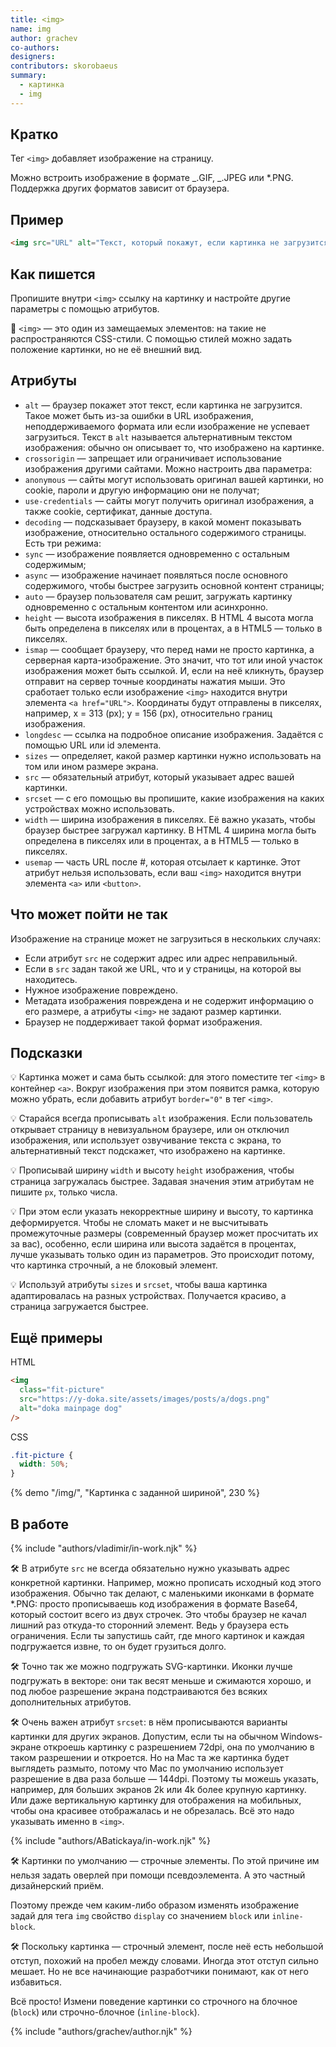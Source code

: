 ```yaml
---
title: <img>
name: img
author: grachev
co-authors:
designers:
contributors: skorobaeus
summary:
  - картинка
  - img
---
```


## Кратко

Тег `<img>` добавляет изображение на страницу.

Можно встроить изображение в формате _.GIF, _.JPEG или \*.PNG. Поддержка других форматов зависит от браузера.

## Пример

```html
<img src="URL" alt="Текст, который покажут, если картинка не загрузится" />
```

## Как пишется

Пропишите внутри `<img>` ссылку на картинку и настройте другие параметры с помощью атрибутов.

🤖 `<img>` — это один из замещаемых элементов: на такие не распространяются CSS-стили. С помощью стилей можно задать положение картинки, но не её внешний вид.

## Атрибуты

- `alt` — браузер покажет этот текст, если картинка не загрузится. Такое может быть из-за ошибки в URL изображения, неподдерживаемого формата или если изображение не успевает загрузиться. Текст в `alt` называется альтернативным текстом изображения: обычно он описывает то, что изображено на картинке.
- `crossorigin` — запрещает или ограничивает использование изображения другими сайтами. Можно настроить два параметра:
- `anonymous` — сайты могут использовать оригинал вашей картинки, но cookie, пароли и другую информацию они не получат;
- `use-credentials` — сайты могут получить оригинал изображения, а также cookie, сертификат, данные доступа.
- `decoding` — подсказывает браузеру, в какой момент показывать изображение, относительно остального содержимого страницы. Есть три режима:
- `sync` — изображение появляется одновременно с остальным содержимым;
- `async` — изображение начинает появляться после основного содержимого, чтобы быстрее загрузить основной контент страницы;
- `auto` — браузер пользователя сам решит, загружать картинку одновременно с остальным контентом или асинхронно.
- `height` — высота изображения в пикселях. В HTML 4 высота могла быть определена в пикселях или в процентах, а в HTML5 — только в пикселях.
- `ismap` — сообщает браузеру, что перед нами не просто картинка, а серверная карта-изображение. Это значит, что тот или иной участок изображения может быть ссылкой. И, если на неё кликнуть, браузер отправит на сервер точные координаты нажатия мыши. Это сработает только если изображение `<img>` находится внутри элемента `<a href="URL">`. Координаты будут отправлены в пикселях, например, x = 313 (px); y = 156 (px), относительно границ изображения.
- `longdesc` — ссылка на подробное описание изображения. Задаётся с помощью URL или id элемента.
- `sizes` — определяет, какой размер картинки нужно использовать на том или ином размере экрана.
- `src` — обязательный атрибут, который указывает адрес вашей картинки.
- `srcset` — с его помощью вы пропишите, какие изображения на каких устройствах можно использовать.
- `width` — ширина изображения в пикселях. Её важно указать, чтобы браузер быстрее загружал картинку. В HTML 4 ширина могла быть определена в пикселях или в процентах, а в HTML5 — только в пикселях.
- `usemap` — часть URL после #, которая отсылает к картинке. Этот атрибут нельзя использовать, если ваш `<img>` находится внутри элемента `<a>` или `<button>`.

## Что может пойти не так

Изображение на странице может не загрузиться в нескольких случаях:

- Если атрибут `src` не содержит адрес или адрес неправильный.
- Если в `src` задан такой же URL, что и у страницы, на которой вы находитесь.
- Нужное изображение повреждено.
- Метадата изображения повреждена и не содержит информацию о его размере, а атрибуты `<img>` не задают размер картинки.
- Браузер не поддерживает такой формат изображения.

## Подсказки

💡 Картинка может и сама быть ссылкой: для этого поместите тег `<img>` в контейнер `<a>`. Вокруг изображения при этом появится рамка, которую можно убрать, если добавить атрибут `border="0"` в тег `<img>`.

💡 Старайся всегда прописывать `alt` изображения. Если пользователь открывает страницу в невизуальном браузере, или он отключил изображения, или использует озвучивание текста с экрана, то альтернативный текст подскажет, что изображено на картинке.

💡 Прописывай ширину `width` и высоту `height` изображения, чтобы страница загружалась быстрее. Задавая значения этим атрибутам не пишите `px`, только числа.

💡 При этом если указать некорректные ширину и высоту, то картинка деформируется. Чтобы не сломать макет и не высчитывать промежуточные размеры (современный браузер может просчитать их за вас), особенно, если ширина или высота задаётся в процентах, лучше указывать только один из параметров. Это происходит потому, что картинка строчный, а не блоковый элемент.

💡 Используй атрибуты `sizes` и `srcset`, чтобы ваша картинка адаптировалась на разных устройствах. Получается красиво, а страница загружается быстрее.

## Ещё примеры

HTML

```html
<img
  class="fit-picture"
  src="https://y-doka.site/assets/images/posts/a/dogs.png"
  alt="doka mainpage dog"
/>
```

CSS

```css
.fit-picture {
  width: 50%;
}
```

{% demo "/img/", "Картинка с заданной шириной", 230 %}

## В работе

{% include "authors/vladimir/in-work.njk" %}

🛠 В атрибуте `src` не всегда обязательно нужно указывать адрес конкретной картинки. Например, можно прописать исходный код этого изображения. Обычно так делают, с маленькими иконками в формате \*.PNG: просто прописываешь код изображения в формате Base64, который состоит всего из двух строчек. Это чтобы браузер не качал лишний раз откуда-то сторонний элемент. Ведь у браузера есть ограничения. Если ты запустишь сайт, где много картинок и каждая подгружается извне, то он будет грузиться долго.

🛠 Точно так же можно подгружать SVG-картинки. Иконки лучше подгружать в векторе: они так весят меньше и сжимаются хорошо, и под любое разрешение экрана подстраиваются без всяких дополнительных атрибутов.

🛠 Очень важен атрибут `srcset`: в нём прописываются варианты картинки для других экранов. Допустим, если ты на обычном Windows-экране откроешь картинку с разрешением 72dpi, она по умолчанию в таком разрешении и откроется. Но на Mac та же картинка будет выглядеть размыто, потому что Mac по умолчанию использует разрешение в два раза больше — 144dpi. Поэтому ты можешь указать, например, для больших экранов 2k или 4k более крупную картинку. Или даже вертикальную картинку для отображения на мобильных, чтобы она красивее отображалась и не обрезалась. Всё это надо указывать именно в `<img>`.

{% include "authors/ABatickaya/in-work.njk" %}

🛠 Картинки по умолчанию — строчные элементы. По этой причине им нельзя задать оверлей при помощи псевдоэлемента. А это частный дизайнерский приём.

Поэтому прежде чем каким-либо образом изменять изображение задай для тега `img` свойство `display` со значением `block` или `inline-block`.

🛠 Поскольку картинка — строчный элемент, после неё есть небольшой отступ, похожий на пробел между словами. Иногда этот отступ сильно мешает. Но не все начинающие разработчики понимают, как от него избавиться.

Всё просто! Измени поведение картинки со строчного на блочное (`block`) или строчно-блочное (`inline-block`).

{% include "authors/grachev/author.njk" %}
